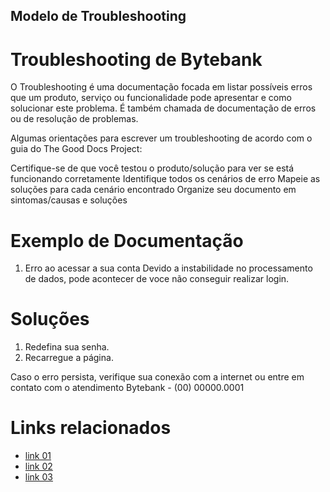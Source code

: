 ## Modelo de Troubleshooting

# Troubleshooting de Bytebank

O Troubleshooting é uma documentação focada em listar possíveis erros que um produto, serviço ou funcionalidade pode apresentar e como solucionar este problema. É também chamada de documentação de erros ou de resolução de problemas.

Algumas orientações para escrever um troubleshooting de acordo com o guia do The Good Docs Project:

Certifique-se de que você testou o produto/solução para ver se está funcionando corretamente
Identifique todos os cenários de erro
Mapeie as soluções para cada cenário encontrado
Organize seu documento em sintomas/causas e soluções

# Exemplo de Documentação
1. Erro ao acessar a sua conta
   Devido a instabilidade no processamento de dados, pode acontecer de voce não conseguir realizar login.
   
 
# Soluções
  1. Redefina sua senha.
  2. Recarregue a página.

Caso o erro persista, verifique sua conexão com a internet ou entre em contato com o atendimento Bytebank - (00) 00000.0001 

# Links relacionados

* [link 01](umlink)
* [link 02](outrolink)
* [link 03](fimdoslinks)





   
